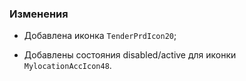 ### Изменения

- Добавлена иконка `TenderPrdIcon20`;

- Добавлены состояния disabled/active для иконки `MylocationAccIcon48`.
